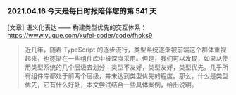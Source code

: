 ### 2021.04.16 今天是每日时报陪伴您的第 541 天

[文章] 语义化表达 —— 构建类型优先的交互体系：<https://www.yuque.com/xufei-coder/code/fhoks9>

> 近几年，随着 TypeScript 的逐步流行，类型系统逐渐被前端这个群体重视起来，也逐渐在一些组件库中被深度采用。但是，我们可以发现，如果从使用类型系统的几个层级去划分：类型不友好，类型友好，类型优先。几乎所有组件库都处于前两个层级，并未达到类型优先的程度。那么，什么是类型优先，它有什么好处，本文尝试结合一些具体案例，给出说明。